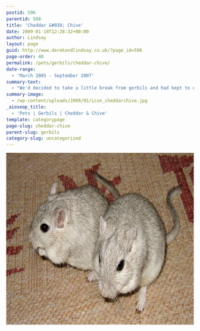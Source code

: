 ```yaml
---
postid: 596
parentid: 588
title: 'Cheddar &#038; Chive'
date: 2009-01-18T12:28:32+00:00
author: Lindsay
layout: page
guid: http://www.derekandlindsay.co.uk/?page_id=596
page-order: 40
permalink: /pets/gerbils/cheddar-chive/
date-range:
  - 'March 2005 - September 2007'
summary-text:
  - "We'd decided to take a little break from gerbils and had kept to our resolve for a few years.  We were weeks away from moving house when a trip to the pet shop lead to a pair of free gerbils joining our family!"
summary-image:
  - /wp-content/uploads/2009/01/icon_cheddarchive.jpg
_aioseop_title:
  - 'Pets | Gerbils | Cheddar & Chive'
template: categorypage
page-slug: cheddar-chive
parent-slug: gerbils
category-slug: uncategorized
---
```

<p style="text-align: center;">
  <p>
    <img class="aligncenter size-full wp-image-6466" title="Our sweet gerbils, Cheddar and Chive" src="/wp-content/uploads/2009/01/page_8092.jpg" alt="Our sweet gerbils, Cheddar and Chive" width="780" height="461" />
  </p>